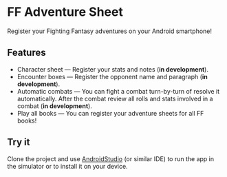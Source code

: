# FF Adventure Sheet
Register your Fighting Fantasy adventures on your Android smartphone!

## Features
- Character sheet — Register your stats and notes (**in development**).
- Encounter boxes — Register the opponent name and paragraph (**in development**).
- Automatic combats — You can fight a combat turn-by-turn of resolve it automatically.
    After the combat review all rolls and stats involved in a combat (**in development**).
- Play all books — You can register your adventure sheets for all FF books!

## Try it
Clone the project and use [AndroidStudio](https://developer.android.com/studio/)
(or similar IDE) to run the app in the simulator or to install it on your device.
